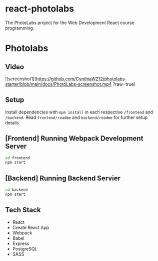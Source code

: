 # react-photolabs
The PhotoLabs project for the Web Development React course programming.

# Photolabs

## Video
![screenshot1](https://github.com/CynthiaW212/photolabs-starter/blob/main/docs/PhotoLabs-screenshot.mp4 ?raw=true)


## Setup

Install dependencies with `npm install` in each respective `/frontend` and `/backend`.
Read `frontend/readme` and `backend/readme` for further setup details.

## [Frontend] Running Webpack Development Server

```sh
cd frontend
npm start
```

## [Backend] Running Backend Servier
```sh
cd backend
npm start
```

## Tech Stack
  - React
  - Create React App
  - Webpack
  - Babel
  - Express
  - PostgreSQL
  - SASS
